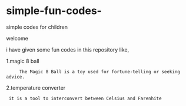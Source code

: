 # simple-fun-codes-
simple codes for children

welcome 

i have given some fun codes in this repository like,

1.magic 8 ball

         The Magic 8 Ball is a toy used for fortune-telling or seeking advice.
    
2.temperature converter

     it is a tool to interconvert between Celsius and Farenhite
    
